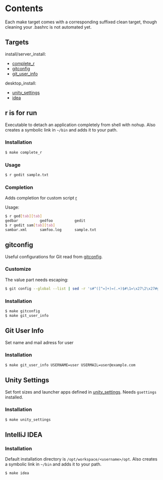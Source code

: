 # Contents
Each make target comes with a corresponding suffixed clean target, though cleaning your .bashrc is not automated yet.

## Targets
install/server_install:
* [complete_r](#r-is-for-run)
* [gitconfig](#gitconfig)
* [git_user_info](#git-user-info)

desktop_install:
* [unity_settings](#unity-settings)
* [idea](#intellij-idea)

## r is for run
Executable to detach an application completely from shell with nohup. Also creates a symbolic link in `~/bin` and adds it to your path.

### Installation
```sh
$ make complete_r
```

### Usage
```sh
$ r gedit sample.txt
```

### Completion
Adds completion for custom script [r](#r-is-for-run)

Usage:
```sh
$ r ged[tab][tab]
gedbar          gedfoo          gedit
$ r gedit sam[tab][tab]
sambar.xml      samfoo.log      sample.txt
```

## gitconfig
Useful configurations for Git read from [gitconfig](gitconfig).

### Customize
The value part needs escaping:
```sh
$ git config --global --list | sed -r 's#^([^=]+)=(.+)$#\1=\x27\2\x27#g' | sort > gitconfig
```

### Installation
```sh
$ make gitconfig
$ make git_user_info
```

## Git User Info
Set name and mail adress for user

### Installation
```sh
$ make git_user_info USERNAME=user USERMAIL=user@example.com
```

## Unity Settings
Set font sizes and launcher apps defined in [unity_settings](unity_settings). Needs `gsettings` installed.

### Installation
```sh
$ make unity_settings
```

## IntelliJ IDEA

### Installation
Default installation directory is `/opt/workspace/<username>/opt`. Also creates a symbolic link in `~/bin` and adds it to your path.

```sh
$ make idea
```
